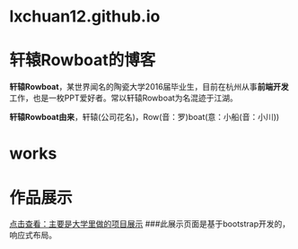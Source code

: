 # lxchuan12.github.io
# 轩辕Rowboat的博客

**轩辕Rowboat**，某世界闻名的陶瓷大学2016届毕业生，目前在杭州从事**前端开发**工作，也是一枚PPT爱好者。常以轩辕Rowboat为名混迹于江湖。

**轩辕Rowboat由来**，轩辕(公司花名)，Row(音：罗)boat(意：小船(音：小川))

# works
# 作品展示

[点击查看：主要是大学里做的项目展示](http://lxchuan12.github.io/works)
###此展示页面是基于bootstrap开发的，响应式布局。